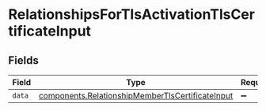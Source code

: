 # RelationshipsForTlsActivationTlsCertificateInput


## Fields

| Field                                                                                                                       | Type                                                                                                                        | Required                                                                                                                    | Description                                                                                                                 |
| --------------------------------------------------------------------------------------------------------------------------- | --------------------------------------------------------------------------------------------------------------------------- | --------------------------------------------------------------------------------------------------------------------------- | --------------------------------------------------------------------------------------------------------------------------- |
| `data`                                                                                                                      | [components.RelationshipMemberTlsCertificateInput](../../../sdk/models/components/relationshipmembertlscertificateinput.md) | :heavy_minus_sign:                                                                                                          | N/A                                                                                                                         |